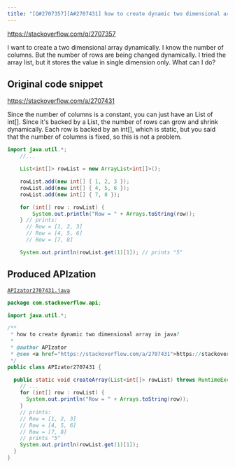 ```yaml
---
title: "[Q#2707357][A#2707431] how to create dynamic two dimensional array in java?"
---
```


https://stackoverflow.com/q/2707357

I want to create a two dimensional array dynamically.
I know the number of columns. But the number of rows are being changed dynamically. I tried the array list, but it stores the value in single dimension only. What can I do?



## Original code snippet

https://stackoverflow.com/a/2707431

Since the number of columns is a constant, you can just have an List of int[].
Since it's backed by a List, the number of rows can grow and shrink dynamically. Each row is backed by an int[], which is static, but you said that the number of columns is fixed, so this is not a problem.

```java
import java.util.*;
    //...

    List<int[]> rowList = new ArrayList<int[]>();

    rowList.add(new int[] { 1, 2, 3 });
    rowList.add(new int[] { 4, 5, 6 });
    rowList.add(new int[] { 7, 8 });

    for (int[] row : rowList) {
        System.out.println("Row = " + Arrays.toString(row));
    } // prints:
      // Row = [1, 2, 3]
      // Row = [4, 5, 6]
      // Row = [7, 8]

    System.out.println(rowList.get(1)[1]); // prints "5"
```

## Produced APIzation

[`APIzator2707431.java`](/data/search/java/APIzator2707431.java)

```java
package com.stackoverflow.api;

import java.util.*;

/**
 * how to create dynamic two dimensional array in java?
 *
 * @author APIzator
 * @see <a href="https://stackoverflow.com/a/2707431">https://stackoverflow.com/a/2707431</a>
 */
public class APIzator2707431 {

  public static void createArray(List<int[]> rowList) throws RuntimeException {
    // ...
    for (int[] row : rowList) {
      System.out.println("Row = " + Arrays.toString(row));
    }
    // prints:
    // Row = [1, 2, 3]
    // Row = [4, 5, 6]
    // Row = [7, 8]
    // prints "5"
    System.out.println(rowList.get(1)[1]);
  }
}
```